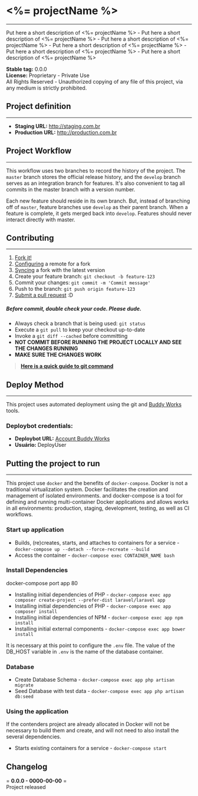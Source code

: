 # **<%= projectName %>**    
------ 
Put here a short description of <%= projectName %> - Put here a short description of <%= projectName %> - Put here a short description of <%= projectName %> - Put here a short description of <%= projectName %> - Put here a short description of <%= projectName %> - Put here a short description of <%= projectName %>  

**Stable tag:** 0.0.0  
**License:** Proprietary - Private Use  
All Rights Reserved - Unauthorized copying of any file of this project, via any medium is strictly prohibited.  

## **Project definition**
------ 
- **Staging URL:** <http://staging.com.br>
- **Production URL:** <http://production.com.br>

## **Project Workflow** 
------ 
This workflow uses two branches to record the history of the project. The `master` branch stores the official release history, and the `develop` branch serves as an integration branch for features. It's also convenient to tag all commits in the master branch with a version number.

Each new feature should reside in its own branch. But, instead of branching off of `master`, feature branches use `develop` as their parent branch. When a feature is complete, it gets merged back into `develop`. Features should never interact directly with master.

## **Contributing**
------
1. [Fork it!](https://help.github.com/articles/fork-a-repo/)
2. [Configuring](https://help.github.com/articles/configuring-a-remote-for-a-fork/) a remote for a fork
3. [Syncing](https://help.github.com/articles/syncing-a-fork/) a fork with the latest version
4. Create your feature branch: `git checkout -b feature-123`
5. Commit your changes: `git commit -m 'Commit message'`
6. Push to the branch: `git push origin feature-123`
7. [Submit a pull request](https://help.github.com/articles/using-pull-requests/) :D

##### **Before commit, double check your code. Please dude.**
- Always check a branch that is being used: `git status`
- Execute a `git pull` to keep your checkout up-to-date
- Invoke a `git diff --cached` before committing
- **NOT COMMIT BEFORE RUNNING THE PROJECT LOCALLY AND SEE THE CHANGES RUNNING**
- **MAKE SURE THE CHANGES WORK**

> **[Here is a quick guide to git command](https://gist.github.com/leocomelli/2545add34e4fec21ec16)**

## **Deploy Method**  
------ 
This project uses automated deployment using the git and [Buddy Works](https://app.buddy.works) tools.

### Deploybot credentials:
- **Deploybot URL:** [Account Buddy Works](DeployCustomURL)  
- **Usuário:** DeployUser  


## **Putting the project to run**  
------
This project use `docker` and the benefits of `docker-compose`. Docker is not a traditional virtualization system. Docker facilitates the creation and management of isolated environments. and docker-compose is a tool for defining and running multi-container Docker applications and allows works in all environments: production, staging, development, testing, as well as CI workflows.

### **Start up application** 
- Builds, (re)creates, starts, and attaches to containers for a service - `docker-compose up --detach --force-recreate --build`
- Access the container - `docker-compose exec CONTAINER_NAME bash`

### **Install Dependencies**  
docker-compose port app 80
- Installing initial dependencies of PHP - `docker-compose exec app composer create-project --prefer-dist laravel/laravel app`
- Installing initial dependencies of PHP - `docker-compose exec app composer install`
- Installing initial dependencies of NPM - `docker-compose exec app npm install`
- Installing initial external components - `docker-compose exec app bower install`

It is necessary at this point to configure the `.env` file.
The value of the DB_HOST variable in `.env` is the name of the database container.  

### **Database**  
- Create Database Schema - `docker-compose exec app php artisan migrate` 
- Seed Database with test data - `docker-compose exec app php artisan db:seed`  

### **Using the application**  
If the contenders project are already allocated in Docker will not be necessary to build them and create, and will not need to also install the several dependencies.  

- Starts existing containers for a service - `docker-compose start`  

## **Changelog**  
= **0.0.0 - 0000-00-00** =  
Project released
